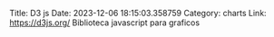Title: D3 js
Date: 2023-12-06 18:15:03.358759
Category: charts
Link: https://d3js.org/
Biblioteca javascript para graficos
